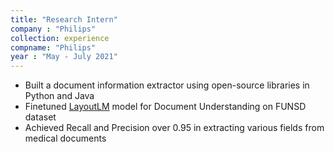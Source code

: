 ```yaml
---
title: "Research Intern"
company : "Philips"
collection: experience
compname: "Philips"
year : "May - July 2021"
---
```


- Built a document information extractor using open-source libraries in Python and Java
- Finetuned [LayoutLM](https://arxiv.org/abs/1912.13318) model for Document Understanding on FUNSD dataset
- Achieved Recall and Precision over 0.95 in extracting various fields from medical documents
